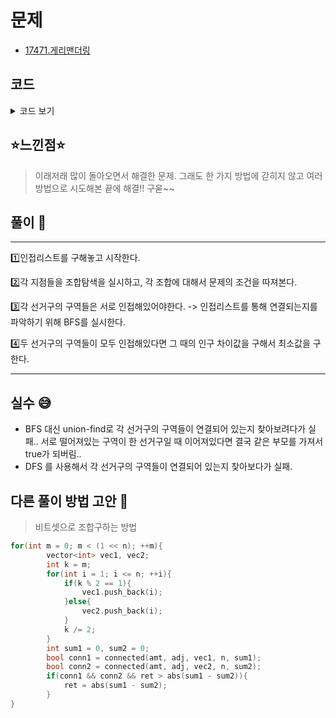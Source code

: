 # 문제

- [17471.게리맨더링](https://www.acmicpc.net/problem/17471)

## 코드

<details><summary> 코드 보기 </summary>

```c
#include <iostream>
#include <queue>
#include <stack>
#include <vector>
#include <list>
#include <functional>
#include <algorithm>
#include <string>
#include <map>
#include <set>
#include <bitset>
#include <unordered_map>
#include <unordered_set>
#include <cstring>
#include <cmath>
#include <cstdio>
#define FASTIO ios_base::sync_with_stdio(false); cin.tie(NULL); cout.tie(NULL);
#define ll long long
#define pii pair<int, int>
#define pll pair<ll, ll>
#define INF 987654321
#define endl '\n'
#define vec vector<int>
#define vec2 vector<vector<int>>
#define FOR(i, n) for(int i=0; i<n; ++i)

using namespace std;
int n;
bool visited[11];
vec2 adj;
vec population;
// 초기화
void init()
{
	FASTIO
		cin >> n;
	population = vec(n + 1, 0);
	adj = vec2(n + 1);
	for (int i = 1; i <= n; i++)
		cin >> population[i];
	for (int i = 1; i <= n; i++)
	{
		int cnt, district; cin >> cnt;
		FOR(j, cnt)
		{
			cin >> district;
			adj[i].push_back(district);
			adj[district].push_back(i);
		}
	}
}
bool isConn(const vec& a, const vec& b)
{
	unordered_set<int> ua, ub;
	for (auto& elem : a) ua.insert(elem);
	for (auto& elem : b) ub.insert(elem);

	queue<int> aq, bq;
	aq.push(a[0]); bq.push(b[0]);
	memset(visited, 0, sizeof(visited));
	visited[a[0]] = true;
	while (!aq.empty())
	{
		int here = aq.front(); aq.pop();
		for (auto& elem : adj[here])
		{
			if (!visited[elem] && ub.find(elem) == ub.end()) // find(a.begin(), a.end(), elem) != a.end() 으로도 가능!!!
			{
				visited[elem] = true;
				aq.push(elem);
			}
		}
	}
	for(auto& elem: a)
		if (!visited[elem])
			return false;

	memset(visited, 0, sizeof(visited));
	visited[b[0]] = true;
	while (!bq.empty())
	{
		int here = bq.front(); bq.pop();
		for (auto& elem : adj[here])
		{
			if (!visited[elem] && ua.find(elem) == ua.end())
			{
				visited[elem] = true;
				bq.push(elem);
			}
		}
	}
	for (auto& elem : b)
		if (!visited[elem])
			return false;
	return true;
}
int seperate(vec a, vec b, int idx)
{
	if (idx > n)
	{
		if (a.size() == 0 || b.size() == 0 || !isConn(a, b))
			return INF;
		int asum = 0, bsum = 0;
		for (auto& elem : a) asum += population[elem];
		for (auto& elem : b) bsum += population[elem];
		return abs(asum - bsum);
	}
	a.push_back(idx);
	int minValue = seperate(a, b, idx + 1);
	a.pop_back();
	b.push_back(idx);
	return min(minValue, seperate(a, b, idx + 1));
}
void calc()
{
	vec a, b;
	int ans = seperate(a, b, 1);
	cout << (ans == INF ? -1 : ans ) << endl;
}
int main()
{
	init();
	calc();
}
```

</details>

## ⭐️느낀점⭐️

> 이래저래 많이 돌아오면서 해결한 문제. 그래도 한 가지 방법에 갇히지 않고 여러 방법으로 시도해본 끝에 해결!! 구욷~~

## 풀이 📣

<hr/>

1️⃣인접리스트를 구해놓고 시작한다.

2️⃣각 지점들을 조합탐색을 실시하고, 각 조합에 대해서 문제의 조건을 따져본다.

3️⃣각 선거구의 구역들은 서로 인접해있어야한다. -> 인접리스트를 통해 연결되는지를 파악하기 위해 BFS를 실시한다.

4️⃣두 선거구의 구역들이 모두 인접해있다면 그 때의 인구 차이값을 구해서 최소값을 구한다.

<hr/>

## 실수 😅

- BFS 대신 union-find로 각 선거구의 구역들이 연결되어 있는지 찾아보려다가 실패.. 서로 떨어져있는 구역이 한 선거구일 때 이어져있다면 결국 같은 부모를 가져서 true가 되버림..
- DFS 를 사용해서 각 선거구의 구역들이 연결되어 있는지 찾아보다가 실패.

## 다른 풀이 방법 고안 🧐

> 비트셋으로 조합구하는 방법

```c
for(int m = 0; m < (1 << n); ++m){
		vector<int> vec1, vec2;
		int k = m;
		for(int i = 1; i <= n; ++i){
			if(k % 2 == 1){
				vec1.push_back(i);
			}else{
				vec2.push_back(i);
			}
			k /= 2;
		}
		int sum1 = 0, sum2 = 0;
		bool conn1 = connected(amt, adj, vec1, n, sum1);
		bool conn2 = connected(amt, adj, vec2, n, sum2);
		if(conn1 && conn2 && ret > abs(sum1 - sum2)){
			ret = abs(sum1 - sum2);
		}
}
```
